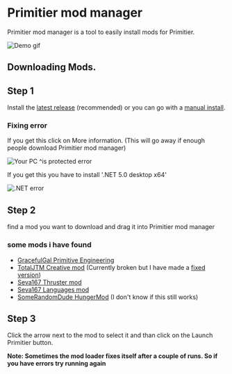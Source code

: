# Primitier mod manager
Primitier mod manager is a tool to easily install mods for Primitier.

![Demo gif](PrimitierModManagerDemo.gif)

## Downloading Mods.

## Step 1
Install the [latest release](https://github.com/Xgames123/PrimitierModManager/releases) (recommended) or you can go with a [manual install](./MANUAL_INSTALL_INSTRUCTIONS.md).


### Fixing error
If you get this click on More information. (This will go away if enough people download Primitier mod manager)

![Your PC ^is protected error](YourPCIsProtected.png)

If you get this you have to install '.NET 5.0 desktop x64'

![.NET error](DotnetError.png)


## Step 2
find a mod you want to download and drag it into Primitier mod manager
### some mods i have found
- [GracefulGal Primitive Engineering](https://cdn.discordapp.com/attachments/976952052477485166/1000870146543464458/Primitive_Engineering_v0.1.2.pmfm)
- [TotalJTM Creative mod](https://github.com/TotalJTM/PrimitierCreativeMode) (Currently broken but I have made a [fixed version](https://github.com/Xgames123/PrimitierCreativeMod))
- [Seva167 Thruster mod](https://github.com/Seva167/PrimitierMods/releases/latest)
- [Seva167 Languages mod](https://github.com/Seva167/Primiter-LanguagesMod)
- [SomeRandomDude HungerMod](https://github.com/SomeRandomDude-git/PrimiterMods/tree/main/BasicHungerMod) (I don't know if this still works)

## Step 3
Click the arrow next to the mod to select it and
than click on the Launch Primitier button.

**Note: Sometimes the mod loader fixes itself after a couple of runs. So if you have errors try running again**
